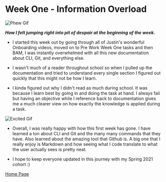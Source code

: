 # Week One - Information Overload
![Phew Gif](https://64.media.tumblr.com/5e8ae726de464e90a74890f974a07b6d/5d74f1ea9e4e1d14-91/s500x750/d5103c62a57ddbd09f0cd193f0ea32dd217eed65.gifv)

_**How I felt jumping right into pit of despair at the beginning of the week.**_

* I started this week out by going through all of Justin's wonderful Onboarding videos, moved on to Pre Work Week One tasks and then BAM, I was instantly overwhelmed with all this new documentation about CLI, Git, and everything else.

* I wasn't much of a reader throughout school so when I pulled up the documentation and tried to understand every single section I figured out quickly that this might not be how I learn.  

* I kinda figured out why I didn't read as much during school. It was because I learn best by going in and doing the task at hand. I always fail but having an objective while I reference back to documentation gives me a much clearer view on how exactly the knowledge is applied during a task.

![Excited Gif](https://i.pinimg.com/originals/8d/a3/cc/8da3cc2c3db6b45b56eb24b622c44c11.gif)

* Overall, I was really happy with how this first week has gone. I have learned a ton about CLI and Git and the many many commands that they have. Also learned about the amazing tool that Github is. A big one that I really enjoy is Markdown and how seeing what I code translate to what the user actually sees is pretty neat.

* I hope to keep everyone updated in this journey with my Spring 2021 cohort :)

[Home Page](README.md)

